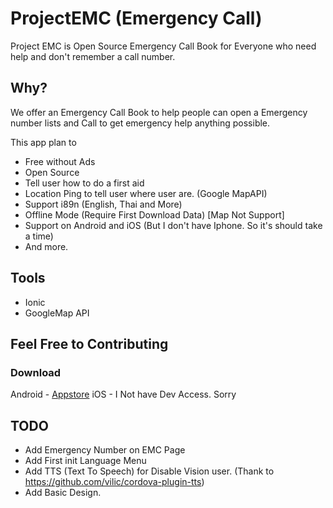 # ProjectEMC (Emergency Call)
Project EMC is Open Source Emergency Call Book for Everyone who need help and don't remember a call number.

## Why?
We offer an Emergency Call Book to help people can open a Emergency number lists
and Call to get emergency help anything possible.

This app plan to
 - Free without Ads
 - Open Source
 - Tell user how to do a first aid
 - Location Ping to tell user where user are. (Google MapAPI)
 - Support i89n (English, Thai and More)
 - Offline Mode (Require First Download Data) [Map Not Support]
 - Support on Android and iOS (But I don't have Iphone. So it's should take a time)
 - And more.


## Tools
 - Ionic
 - GoogleMap API

## Feel Free to Contributing

### Download
Android - [Appstore](google.com)
iOS - I Not have Dev Access. Sorry


## TODO
 - Add Emergency Number on EMC Page
 - Add First init Language Menu
 - Add TTS (Text To Speech) for Disable Vision user. (Thank to https://github.com/vilic/cordova-plugin-tts)
 - Add Basic Design.
